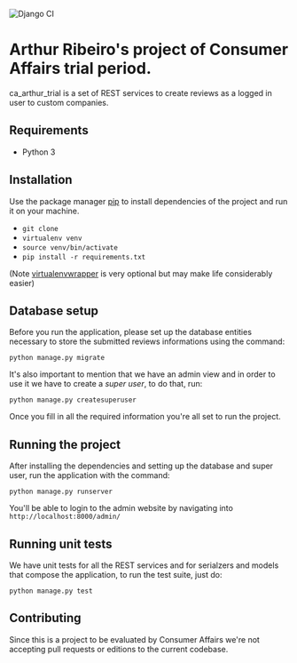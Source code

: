 ![Django CI](https://github.com/arthurdsribeiro/ca_arthur_trial/workflows/Django%20CI/badge.svg?branch=master)

# Arthur Ribeiro's project of Consumer Affairs trial period.

ca_arthur_trial is a set of REST services to create reviews as a logged in user to custom companies.

## Requirements

- Python 3

## Installation

Use the package manager [pip](https://pip.pypa.io/en/stable/) to install dependencies
of the project and run it on your machine.

- `git clone`
- `virtualenv venv`
- `source venv/bin/activate`
- `pip install -r requirements.txt`

(Note [virtualenvwrapper](http://virtualenvwrapper.readthedocs.io/en/latest/) is very optional but may make life considerably easier)

## Database setup

Before you run the application, please set up the database entities necessary to store the submitted reviews informations using the command:

`python manage.py migrate`

It's also important to mention that we have an admin view and in order to use it we have to create a *super user*, to do that, run:

`python manage.py createsuperuser`

Once you fill in all the required information you're all set to run the project.

## Running the project

After installing the dependencies and setting up the database and super user, run the application with the command:

`python manage.py runserver`

You'll be able to login to the admin website by navigating into `http://localhost:8000/admin/`

## Running unit tests

We have unit tests for all the REST services and for serialzers and models that compose the application, to run the test suite, just do:

`python manage.py test`

## Contributing

Since this is a project to be evaluated by Consumer Affairs we're not accepting pull requests or editions to the current codebase.


